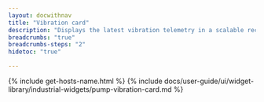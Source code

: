 ```yaml
---
layout: docwithnav
title: "Vibration card"
description: "Displays the latest vibration telemetry in a scalable rectangle card."
breadcrumbs: "true"
breadcrumbs-steps: "2"
hidetoc: "true"

---
```

{% include get-hosts-name.html %}
{% include docs/user-guide/ui/widget-library/industrial-widgets/pump-vibration-card.md %}
